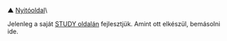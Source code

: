 ▲ [Nyitóoldal](start.md)\

Jelenleg a saját [STUDY oldalán](https://github.com/kaktusztea/km100/wiki/STUDY.Slan) fejlesztjük. Amint ott elkészül, bemásolni ide.

